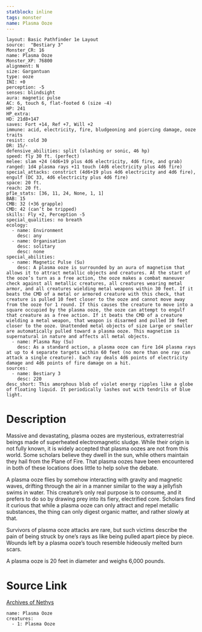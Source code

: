 ```yaml
---
statblock: inline
tags: monster
name: Plasma Ooze
---
```

```statblock
layout: Basic Pathfinder 1e Layout
source:  "Bestiary 3"
Monster_CR: 16
name: Plasma Ooze
Monster_XP: 76800
alignment: N
size: Gargantuan
type: ooze
INI: +0
perception: -5
senses: blindsight
aura: magnetic pulse
AC: 6, touch 6, flat-footed 6 (size -4)
HP: 241
HP_extra: 
HD: 21d8+147
saves: Fort +14, Ref +7, Will +2
immune: acid, electricity, fire, bludgeoning and piercing damage, ooze traits
resist: cold 30
DR: 15/-
defensive_abilities: split (slashing or sonic, 46 hp)
speed: fly 30 ft. (perfect)
melee: slam +24 (4d6+19 plus 4d6 electricity, 4d6 fire, and grab)
ranged: 1d4 plasma rays +11 touch (4d6 electricity plus 4d6 fire)
special_attacks: constrict (4d6+19 plus 4d6 electricity and 4d6 fire), engulf (DC 33, 4d6 electricity plus 4d6 fire)
space: 20 ft.
reach: 20 ft.
pf1e_stats: [36, 11, 24, None, 1, 1]
BAB: 15
CMB: 32 (+36 grapple)
CMD: 42 (can’t be tripped)
skills: Fly +2, Perception -5
special_qualities: no breath
ecology:
  - name: Environment
    desc: any
  - name: Organisation
    desc: solitary
    desc: none
special_abilities:
  - name: Magnetic Pulse (Su)
    desc: A plasma ooze is surrounded by an aura of magnetism that allows it to attract metallic objects and creatures. At the start of the ooze’s turn as a free action, the ooze makes a combat maneuver check against all metallic creatures, all creatures wearing metal armor, and all creatures wielding metal weapons within 30 feet. If it beats the CMD of a metal or armored creature with this check, that creature is pulled 10 feet closer to the ooze and cannot move away from the ooze for 1 round. If this causes the creature to move into a square occupied by the plasma ooze, the ooze can attempt to engulf that creature as a free action. If it beats the CMD of a creature wielding a metal weapon, that weapon is disarmed and pulled 10 feet closer to the ooze. Unattended metal objects of size Large or smaller are automatically pulled toward a plasma ooze. This magnetism is supernatural in nature and affects all metal objects.
  - name: Plasma Ray (Su)
    desc: As a standard action, a plasma ooze can fire 1d4 plasma rays at up to 4 separate targets within 60 feet (no more than one ray can attack a single creature). Each ray deals 4d6 points of electricity damage and 4d6 points of fire damage on a hit.
sources:
  - name: Bestiary 3
    desc: 220
desc_short: This amorphous blob of violet energy ripples like a globe of floating liquid. It periodically lashes out with tendrils of blue light.
```
# Description
Massive and devastating, plasma oozes are mysterious, extraterrestrial beings made of superheated electromagnetic sludge. While their origin is not fully known, it is widely accepted that plasma oozes are not from this world. Some scholars believe they dwell in the sun, while others maintain they hail from the Plane of Fire. That plasma oozes have been encountered in both of these locations does little to help solve the debate.

A plasma ooze flies by somehow interacting with gravity and magnetic waves, drifting through the air in a manner similar to the way a jellyfish swims in water. This creature’s only real purpose is to consume, and it prefers to do so by drawing prey into its fiery, electrified core. Scholars find it curious that while a plasma ooze can only attract and repel metallic substances, the thing can only digest organic matter, and rather slowly at that.

Survivors of plasma ooze attacks are rare, but such victims describe the pain of being struck by one’s rays as like being pulled apart piece by piece. Wounds left by a plasma ooze’s touch resemble hideously melted burn scars.

A plasma ooze is 20 feet in diameter and weighs 6,000 pounds.
# Source Link
[Archives of Nethys](https://aonprd.com/MonsterDisplay.aspx?ItemName=Plasma%20Ooze)
```encounter-table
name: Plasma Ooze
creatures:
  - 1: Plasma Ooze
```
